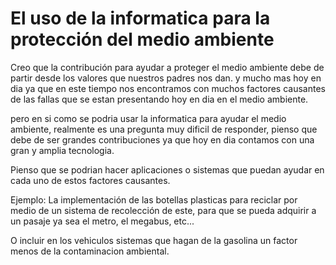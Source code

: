 # El uso de la informatica para la protección del medio ambiente

Creo que la contribución para ayudar a proteger el medio ambiente debe de partir desde los valores que nuestros padres nos dan. y mucho mas hoy en dia ya que en este tiempo nos encontramos con muchos factores causantes de las fallas que se estan presentando hoy en dia en el medio ambiente.

pero en si como se podria usar la informatica para ayudar el medio ambiente, realmente es una pregunta muy dificil de responder, pienso que debe de ser grandes contribuciones ya que hoy en dia contamos con una gran y amplia tecnologia.

Pienso que se podrian hacer aplicaciones o sistemas que puedan ayudar en cada uno de estos factores causantes. 

Ejemplo: 
La implementación de las botellas plasticas para reciclar por medio de un sistema de recolección de este, para que se pueda adquirir a un pasaje ya sea el metro, el megabus, etc...

O incluir en los vehiculos sistemas que hagan de la gasolina un factor menos de la contaminacion ambiental.
